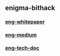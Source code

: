 ## enigma-bithack

### [eng-whitepaper](https://github.com/BithackTech/enigma-bithack/tree/master/whitepaper)

### [eng-medium](https://github.com/BithackTech/enigma-bithack/tree/master/medium)

### [eng-tech-doc](https://github.com/BithackTech/enigma-bithack/tree/master/doc)
